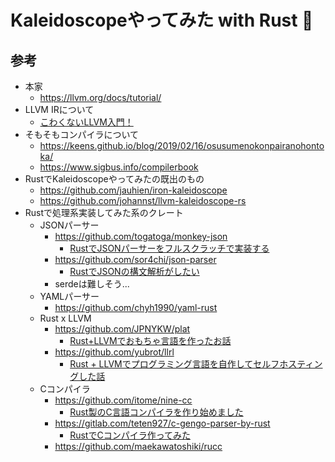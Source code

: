 # Kaleidoscopeやってみた with Rust 🦀

## 参考

* 本家
  * https://llvm.org/docs/tutorial/
* LLVM IRについて
  * [こわくないLLVM入門！](https://qiita.com/Anko_9801/items/df4475fecbddd0d91ccc)
* そもそもコンパイラについて
  * https://keens.github.io/blog/2019/02/16/osusumenokonpairanohontoka/
  * https://www.sigbus.info/compilerbook
* RustでKaleidoscopeやってみたの既出のもの
  * https://github.com/jauhien/iron-kaleidoscope
  * https://github.com/johannst/llvm-kaleidoscope-rs
* Rustで処理系実装してみた系のクレート
  * JSONパーサー
    * https://github.com/togatoga/monkey-json
      * [RustでJSONパーサーをフルスクラッチで実装する](https://qiita.com/togatoga/items/9d600e20325775f09547)
    * https://github.com/sor4chi/json-parser
      * [RustでJSONの構文解析がしたい](https://zenn.dev/monica/articles/63510afc116ad8)
    * serdeは難しそう...
  * YAMLパーサー
    * https://github.com/chyh1990/yaml-rust
  * Rust x LLVM
    * https://github.com/JPNYKW/plat
      * [Rust+LLVMでおもちゃ言語を作ったお話](https://qiita.com/jpnykw/items/287036df59ca000edd5a)
    * https://github.com/yubrot/llrl
      * [Rust + LLVMでプログラミング言語を自作してセルフホスティングした話](https://zenn.dev/yubrot/articles/eaaeeab742b4a1)
  * Cコンパイラ
    * https://github.com/itome/nine-cc
      * [Rust製のC言語コンパイラを作り始めました](https://itome.team/blog/2019/08/started-making-rus-c-compiler/)
    * https://gitlab.com/teten927/c-gengo-parser-by-rust
      * [RustでCコンパイラ作ってみた](https://qiita.com/temmaru/items/6da42ede23aeabe8c263)
    * https://github.com/maekawatoshiki/rucc